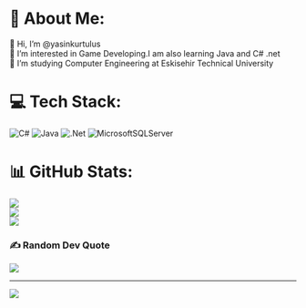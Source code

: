 # 💫 About Me:
👋 Hi, I’m @yasinkurtulus<br>👀 I’m interested in Game Developing.I am also learning Java and C# .net<br>🌱 I’m studying Computer Engineering at Eskisehir Technical University


# 💻 Tech Stack:
![C#](https://img.shields.io/badge/c%23-%23239120.svg?style=for-the-badge&logo=csharp&logoColor=white) ![Java](https://img.shields.io/badge/java-%23ED8B00.svg?style=for-the-badge&logo=openjdk&logoColor=white) ![.Net](https://img.shields.io/badge/.NET-5C2D91?style=for-the-badge&logo=.net&logoColor=white) ![MicrosoftSQLServer](https://img.shields.io/badge/Microsoft%20SQL%20Server-CC2927?style=for-the-badge&logo=microsoft%20sql%20server&logoColor=white)
# 📊 GitHub Stats:
![](https://github-readme-stats.vercel.app/api?username=yasinkurtulus&theme=nightowl&hide_border=false&include_all_commits=false&count_private=false)<br/>
![](https://github-readme-streak-stats.herokuapp.com/?user=yasinkurtulus&theme=nightowl&hide_border=false)<br/>
![](https://github-readme-stats.vercel.app/api/top-langs/?username=yasinkurtulus&theme=nightowl&hide_border=false&include_all_commits=false&count_private=false&layout=compact)

### ✍️ Random Dev Quote
![](https://quotes-github-readme.vercel.app/api?type=horizontal&theme=radical)

---
[![](https://visitcount.itsvg.in/api?id=yasinkurtulus&icon=0&color=0)](https://visitcount.itsvg.in)

<!-- Proudly created with GPRM ( https://gprm.itsvg.in ) -->
